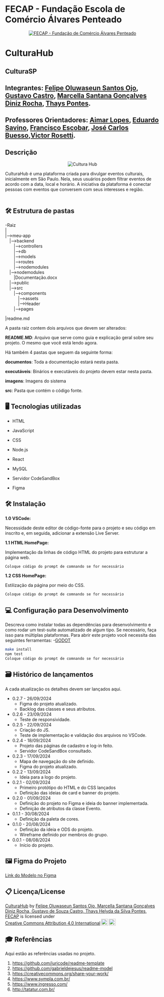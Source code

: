 # FECAP - Fundação Escola de Comércio Álvares Penteado

<p align="center">
<a href= "https://www.fecap.br/"><img src="https://encrypted-tbn0.gstatic.com/images?q=tbn:ANd9GcRhZPrRa89Kma0ZZogxm0pi-tCn_TLKeHGVxywp-LXAFGR3B1DPouAJYHgKZGV0XTEf4AE&usqp=CAU" alt="FECAP - Fundação de Comércio Álvares Penteado" border="0"></a>
</p>

# CulturaHub

## CulturaSP

## Integrantes: <a href="https://www.linkedin.com/in/felipeosantosojo/">Felipe Oluwaseun Santos Ojo</a>, <a href="https://www.linkedin.com/in/gustavocastro01/">Gustavo Castro</a>, <a href="https://www.linkedin.com/in/marcella-santana-b76883262/">Marcella Santana Gonçalves Diniz Rocha</a>, <a href="https://www.linkedin.com/in/thays-pontes-14663822b//">Thays Pontes</a>.

## Professores Orientadores: <a href="https://www.linkedin.com/in/aimarlopes/">Aimar Lopes</a>, <a href="https://www.linkedin.com/in/eduardo-savino-gomes-77833a10/">Eduardo Savino</a>, <a href="https://www.linkedin.com/in/francisco-escobar/">Francisco Escobar</a>, <a href="https://www.linkedin.com/in/jbuesso/">José Carlos Buesso</a>,<a href="https://www.linkedin.com/in/victorbarq/">Victor Rosetti</a>.

## Descrição

<p align="center">
<img src="https://i.imgur.com/mne6mnP.png" alt="Cultura Hub" border="0">


CulturaHub é uma plataforma criada para divulgar eventos culturais, inicialmente em São Paulo. Nela, seus usuários podem filtrar eventos de acordo com a data, local e horário. A iniciativa da plataforma é conectar pessoas com eventos que conversem com seus interesses e região. 
<br><br>


## 🛠 Estrutura de pastas

-Raiz<br>
|<br>
|-->meu-app<br>
  &emsp;|-->backend<br>
  &emsp;&emsp;|-->controllers<br>
  &emsp;&emsp;|-->db<br>
  &emsp;&emsp;|-->models<br>
  &emsp;&emsp;|-->routes<br>
  &emsp;&emsp;|-->nodemodules<br>
  &emsp;|-->nodemodules<br>
  &emsp;&emsp;|Documentação.docx<br>
&emsp;|-->public<br>
  &emsp;|-->src<br>
  &emsp;&emsp;|-->components<br>
  &emsp;&emsp;&emsp;|-->assets<br>
  &emsp;&emsp;&emsp;|-->Header<br>
  &emsp;&emsp;|-->pages<br>

|readme.md<br>

A pasta raiz contem dois arquivos que devem ser alterados:

<b>README.MD</b>: Arquivo que serve como guia e explicação geral sobre seu projeto. O mesmo que você está lendo agora.

Há também 4 pastas que seguem da seguinte forma:

<b>documentos</b>: Toda a documentação estará nesta pasta.

<b>executáveis</b>: Binários e executáveis do projeto devem estar nesta pasta.

<b>imagens</b>: Imagens do sistema

<b>src</b>: Pasta que contém o código fonte.

## 🖥 Tecnologias utilizadas 

* HTML

* JavaScript

* CSS

* Node.js

* React

* MySQL
  
* Servidor CodeSandBox

* Figma


## 🛠 Instalação
<b>1.0 VSCode:</b>

Necessidade deste editor de código-fonte para o projeto e seu código em inscrito e, em seguida, adicionar a extensão Live Server.

<b>1.1 HTML HomePage:</b>

Implementação da linhas de código HTML do projeto para estruturar a página web.
```sh
Coloque código do prompt de comnando se for necessário
```
<b>1.2 CSS HomePage:</b>

Estilização da página por meio do CSS.
```sh
Coloque código do prompt de comnando se for necessário
```

## 💻 Configuração para Desenvolvimento
Descreva como instalar todas as dependências para desenvolvimento e como rodar um test-suite automatizado de algum tipo. Se necessário, faça isso para múltiplas plataformas.
Para abrir este projeto você necessita das seguintes ferramentas:
-<a href="https://godotengine.org/download">GODOT</a>
```sh
make install
npm test
Coloque código do prompt de comnando se for necessário
```
## 🗃 Histórico de lançamentos
A cada atualização os detalhes devem ser lançados aqui.
* 0.2.7 - 26/09/2024
    * Figma do projeto atualizado.
    * Backlog das classes e seus atributos.
* 0.2.6 - 23/09/2024
    * Teste de responsividade.
* 0.2.5 - 22/09/2024
    * Criação do JS.
    * Teste de implementação e validação dos arquivos no VSCode.
* 0.2.4 - 18/09/2024
    * Projeto das páginas de cadastro e log-in feito.
    * Servidor CodeSandBox consultado.
* 0.2.3 - 17/09/2024
    * Mapa de navegação do site definido.
    * Figma do projeto atualizado.
* 0.2.2 - 13/09/2024
    * Ideia para a logo do projeto.
* 0.2.1 - 02/09/2024
    * Primeiro protótipo do HTML e do CSS lançados
    * Definição das ideias de card e banner do projeto.
* 0.2.0 - 01/09/2024
    * Definição do projeto no Figma e ideia do banner implementada.
    * Definição de atributos da classe Evento.
* 0.1.1 - 30/08/2024
    * Definição da paleta de cores.
* 0.1.0 - 20/08/2024
    * Definição da ideia e ODS do projeto.
    * Wireframe definido por membros do grupo.
* 0.0.1 - 08/08/2024
    * Início do projeto.

## 🖼 Figma do Projeto

<p><a href="https://www.figma.com/design/44VzgjpIxXsirxOWdJtm4A/Untitled?node-id=0-1&node-type=canvas&t=pEwqi3yuOjF1taog-0" target="_blank">Link do Modelo no Figma</a></p>

## 📋 Licença/License

<p xmlns:cc="http://creativecommons.org/ns#" xmlns:dct="http://purl.org/dc/terms/"><a property="dct:title" rel="cc:attributionURL" href="https://github.com/2024-2-NADS2/Projeto2?tab=readme-ov-file">CulturaHub</a> by <a rel="cc:attributionURL dct:creator" property="cc:attributionName" href="https://www.linkedin.com/in/felipeosantosojo/, https:/www.linkedin/.com/in/marcella-santana-b76883262/, https://www.linkedin.com/in/gustavocastro01/, https://www.linkedin.com/in/thays-pontes-14663822b/">Felipe Oluwaseun Santos Ojo, Marcella Santana Gonçalves Diniz Rocha, Gustavo de Souza Castro, Thays Helyda da Silva Pontes, FECAP</a> is licensed under <a href="https://creativecommons.org/licenses/by/4.0/?ref=chooser-v1" target="_blank" rel="license noopener noreferrer" style="display:inline-block;">Creative Commons Attribution 4.0 International<img style="height:22px!important;margin-left:3px;vertical-align:text-bottom;" src="https://mirrors.creativecommons.org/presskit/icons/cc.svg?ref=chooser-v1" alt=""><img style="height:22px!important;margin-left:3px;vertical-align:text-bottom;" src="https://mirrors.creativecommons.org/presskit/icons/by.svg?ref=chooser-v1" alt=""></a></p>

## 🎓 Referências

Aqui estão as referências usadas no projeto.

1. <https://github.com/iuricode/readme-template>
2. <https://github.com/gabrieldejesus/readme-model>
3. <https://creativecommons.org/share-your-work/>
4. <https://www.sympla.com.br/>
5. <https://www.ingresso.com/>
6. <http://tatatur.com.br/>
